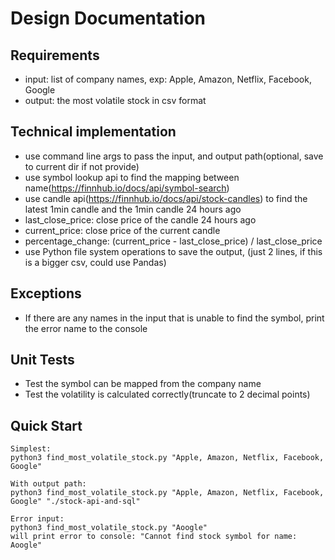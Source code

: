 # Design Documentation

## Requirements
* input: list of company names, exp:  Apple, Amazon, Netflix, Facebook, Google
* output: the most volatile stock in csv format

## Technical implementation
* use command line args to pass the input, and output path(optional, save to current dir if not provide)
* use symbol lookup api to find the mapping between name(https://finnhub.io/docs/api/symbol-search)
* use candle api(https://finnhub.io/docs/api/stock-candles) to find the latest 1min candle and the 1min candle 24 hours ago
* last_close_price: close price of the candle 24 hours ago
* current_price: close price of the current candle
* percentage_change: (current_price - last_close_price) / last_close_price
* use Python file system operations to save the output, (just 2 lines, if this is a bigger csv, could use Pandas)

## Exceptions
* If there are any names in the input that is unable to find the symbol, print the error name to the console

## Unit Tests
* Test the symbol can be mapped from the company name
* Test the volatility is calculated correctly(truncate to 2 decimal points)

## Quick Start
```
Simplest:
python3 find_most_volatile_stock.py "Apple, Amazon, Netflix, Facebook, Google" 

With output path:
python3 find_most_volatile_stock.py "Apple, Amazon, Netflix, Facebook, Google" "./stock-api-and-sql"

Error input:
python3 find_most_volatile_stock.py "Aoogle" 
will print error to console: "Cannot find stock symbol for name: Aoogle"

```